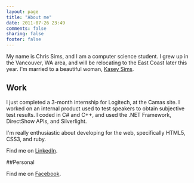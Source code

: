 ```yaml
---
layout: page
title: "About me"
date: 2011-07-26 23:49
comments: false
sharing: false
footer: false
---
```


My name is Chris Sims, and I am a computer science student.  I grew up in the Vancouver, WA area, and will be relocating to the
East Coast later this year.  I'm married to a beautiful woman, [Kasey Sims](https://www.facebook.com/profile.php?id=25907126).


## Work

I just completed a 3-month internship for Logitech, at the Camas site.  I worked on an internal product
used to test speakers to obtain subjective test results.  I coded in C# and C++, and used the .NET Framework, 
DirectShow APIs, and Silverlight.

I'm really enthusiastic about developing for the web, specifically HTML5, CSS3, and ruby.

Find me on [LinkedIn](http://www.linkedin.com/pub/chris-sims/16/655/883).

##Personal

Find me on [Facebook](http://facebook.com/jcsims).